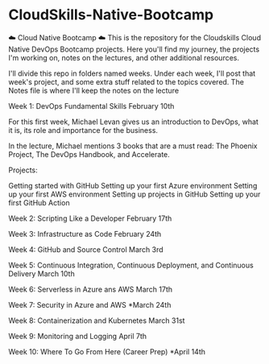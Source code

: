 # CloudSkills-Native-Bootcamp
☁️ Cloud Native Bootcamp ☁️
This is the repository for the Cloudskills Cloud Native DevOps Bootcamp projects. Here you'll find my journey, the projects I'm working on, notes on the lectures, and other additional resources.

I'll divide this repo in folders named weeks. Under each week, I'll post that week's project, and some extra stuff related to the topics covered. The Notes file is where I'll keep the notes on the lecture

Week 1: DevOps Fundamental Skills
February 10th

For this first week, Michael Levan gives us an introduction to DevOps, what it is, its role and importance for the business.

In the lecture, Michael mentions 3 books that are a must read: The Phoenix Project, The DevOps Handbook, and Accelerate. 


Projects:

 Getting started with GitHub
 Setting up your first Azure environment
 Setting up your first AWS environment
 Setting up projects in GitHub
 Setting up your first GitHub Action


Week 2: Scripting Like a Developer
February 17th

Week 3: Infrastructure as Code
February 24th

Week 4: GitHub and Source Control
March 3rd

Week 5: Continuous Integration, Continuous Deployment, and Continuous Delivery
March 10th

Week 6: Serverless in Azure ans AWS
March 17th

Week 7: Security in Azure and AWS
*March 24th

Week 8: Containerization and Kubernetes
March 31st

Week 9: Monitoring and Logging
April 7th

Week 10: Where To Go From Here (Career Prep)
*April 14th

